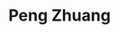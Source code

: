 ---
layout: biography
email: pzhuang@ualberta.ca
project: Stochastic Optimization of Power System Planning and Operation
img: peng.jpg
biography: Peng Zhuang received the B.Sc. and Ph. D. degrees both from the Department of Electrical and Computer Engineering, University of Alberta, Canada, in 2015 and 2020, respectively. He was a research assistant in the Alberta Intelligent Energy Systems Lab. His research interests include stochastic optimization of power system planning and operation, energy management in smart grid, and cyber security. He served as a TPC member for IEEE VTC Fall-2020.
degree: Postdoc
year_end: 2022
year_start: 2020
title: Peng Zhuang
linkedin: https://www.linkedin.com/in/peng-zhuang-ph-d-b4568577/
status: alumni
---